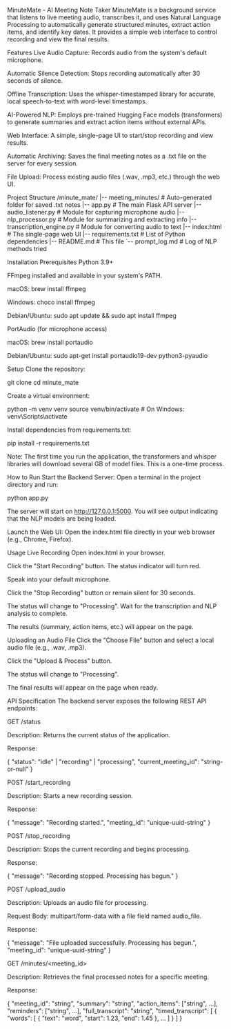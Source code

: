 MinuteMate - AI Meeting Note Taker
MinuteMate is a background service that listens to live meeting audio, transcribes it, and uses Natural Language Processing to automatically generate structured minutes, extract action items, and identify key dates. It provides a simple web interface to control recording and view the final results.

Features
Live Audio Capture: Records audio from the system's default microphone.

Automatic Silence Detection: Stops recording automatically after 30 seconds of silence.

Offline Transcription: Uses the whisper-timestamped library for accurate, local speech-to-text with word-level timestamps.

AI-Powered NLP: Employs pre-trained Hugging Face models (transformers) to generate summaries and extract action items without external APIs.

Web Interface: A simple, single-page UI to start/stop recording and view results.

Automatic Archiving: Saves the final meeting notes as a .txt file on the server for every session.

File Upload: Process existing audio files (.wav, .mp3, etc.) through the web UI.

Project Structure
/minute_mate/
|-- meeting_minutes/            # Auto-generated folder for saved .txt notes
|-- app.py                      # The main Flask API server
|-- audio_listener.py           # Module for capturing microphone audio
|-- nlp_processor.py            # Module for summarizing and extracting info
|-- transcription_engine.py     # Module for converting audio to text
|-- index.html                  # The single-page web UI
|-- requirements.txt            # List of Python dependencies
|-- README.md                   # This file
`-- prompt_log.md               # Log of NLP methods tried

Installation
Prerequisites
Python 3.9+

FFmpeg installed and available in your system's PATH.

macOS: brew install ffmpeg

Windows: choco install ffmpeg

Debian/Ubuntu: sudo apt update && sudo apt install ffmpeg

PortAudio (for microphone access)

macOS: brew install portaudio

Debian/Ubuntu: sudo apt-get install portaudio19-dev python3-pyaudio

Setup
Clone the repository:

git clone <your-repo-url>
cd minute_mate

Create a virtual environment:

python -m venv venv
source venv/bin/activate  # On Windows: venv\Scripts\activate

Install dependencies from requirements.txt:

pip install -r requirements.txt

Note: The first time you run the application, the transformers and whisper libraries will download several GB of model files. This is a one-time process.

How to Run
Start the Backend Server:
Open a terminal in the project directory and run:

python app.py

The server will start on http://127.0.0.1:5000. You will see output indicating that the NLP models are being loaded.

Launch the Web UI:
Open the index.html file directly in your web browser (e.g., Chrome, Firefox).

Usage
Live Recording
Open index.html in your browser.

Click the "Start Recording" button. The status indicator will turn red.

Speak into your default microphone.

Click the "Stop Recording" button or remain silent for 30 seconds.

The status will change to "Processing". Wait for the transcription and NLP analysis to complete.

The results (summary, action items, etc.) will appear on the page.

Uploading an Audio File
Click the "Choose File" button and select a local audio file (e.g., .wav, .mp3).

Click the "Upload & Process" button.

The status will change to "Processing".

The final results will appear on the page when ready.

API Specification
The backend server exposes the following REST API endpoints:

GET /status

Description: Returns the current status of the application.

Response:

{
  "status": "idle" | "recording" | "processing",
  "current_meeting_id": "string-or-null"
}

POST /start_recording

Description: Starts a new recording session.

Response:

{
  "message": "Recording started.",
  "meeting_id": "unique-uuid-string"
}

POST /stop_recording

Description: Stops the current recording and begins processing.

Response:

{ "message": "Recording stopped. Processing has begun." }

POST /upload_audio

Description: Uploads an audio file for processing.

Request Body: multipart/form-data with a file field named audio_file.

Response:

{
  "message": "File uploaded successfully. Processing has begun.",
  "meeting_id": "unique-uuid-string"
}

GET /minutes/<meeting_id>

Description: Retrieves the final processed notes for a specific meeting.

Response:

{
  "meeting_id": "string",
  "summary": "string",
  "action_items": ["string", ...],
  "reminders": ["string", ...],
  "full_transcript": "string",
  "timed_transcript": [ { "words": [ { "text": "word", "start": 1.23, "end": 1.45 }, ... ] } ]
}

